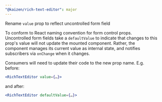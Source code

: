 ```yaml
---
"@kaizen/rich-text-editor": major
---
```


Rename `value` prop to reflect uncontrolled form field

To conform to React naming convention for form control props.
Uncontrolled form fields take a `defaultValue` to indicate that
changes to this prop's value will not update the mounted component.
Rather, the component manages its current value as internal state,
and notifies subscribers via `onChange` when it changes.

Consumers will need to update their code to the new prop name. E.g. before:

```jsx
<RichTextEditor value={…}>
```

and after:

```jsx
<RichTextEditor defaultValue={…}>
```
